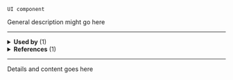 `UI component`

General description might go here

---

<!-- toc start -->

<!-- toc end -->


<!-- usedby start -->

<details>
  <summary><strong>Used by</strong> (1)</summary><br />

 - [[CTA]]


<br />
</details>

<!-- usedby end -->
<!-- backlinks start -->

<details>
  <summary><strong>References</strong> (1)</summary><br />


**[[CTA]]** (1)
- <a href="CTA#:~:text=Card link">***Card link***</a>


<br />
</details>

<!-- backlinks end -->

---

Details and content goes here